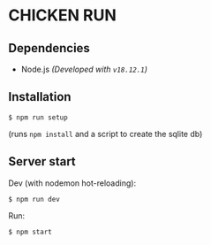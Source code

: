 # CHICKEN RUN
## Dependencies
 - Node.js *(Developed with `v18.12.1`)*

## Installation
```shell
$ npm run setup 
```
(runs `npm install` and a script to create the sqlite db)

## Server start
Dev (with nodemon hot-reloading):
```shell
$ npm run dev
```
Run:
```shell
$ npm start 
```